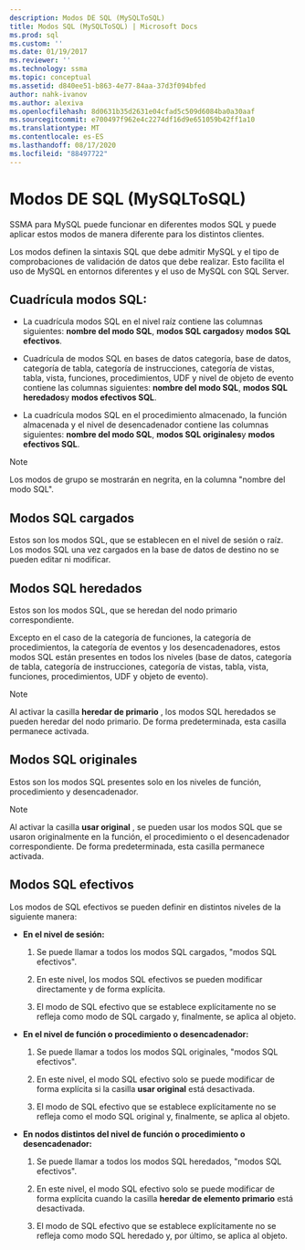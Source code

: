```yaml
---
description: Modos DE SQL (MySQLToSQL)
title: Modos SQL (MySQLToSQL) | Microsoft Docs
ms.prod: sql
ms.custom: ''
ms.date: 01/19/2017
ms.reviewer: ''
ms.technology: ssma
ms.topic: conceptual
ms.assetid: d840ee51-b863-4e77-84aa-37d3f094bfed
author: nahk-ivanov
ms.author: alexiva
ms.openlocfilehash: 8d0631b35d2631e04cfad5c509d6084ba0a30aaf
ms.sourcegitcommit: e700497f962e4c2274df16d9e651059b42ff1a10
ms.translationtype: MT
ms.contentlocale: es-ES
ms.lasthandoff: 08/17/2020
ms.locfileid: "88497722"
---
```

# <a name="sql-modes-mysqltosql"></a>Modos DE SQL (MySQLToSQL)
SSMA para MySQL puede funcionar en diferentes modos SQL y puede aplicar estos modos de manera diferente para los distintos clientes.  
  
Los modos definen la sintaxis SQL que debe admitir MySQL y el tipo de comprobaciones de validación de datos que debe realizar. Esto facilita el uso de MySQL en entornos diferentes y el uso de MySQL con SQL Server.  
  
## <a name="sql-modes-grid"></a>Cuadrícula modos SQL:  
  
-   La cuadrícula modos SQL en el nivel raíz contiene las columnas siguientes: **nombre del modo SQL**, **modos SQL cargados**y **modos SQL efectivos**.  
  
-   Cuadrícula de modos SQL en bases de datos categoría, base de datos, categoría de tabla, categoría de instrucciones, categoría de vistas, tabla, vista, funciones, procedimientos, UDF y nivel de objeto de evento contiene las columnas siguientes: **nombre del modo SQL**, **modos SQL heredados**y **modos efectivos SQL**.  
  
-   La cuadrícula modos SQL en el procedimiento almacenado, la función almacenada y el nivel de desencadenador contiene las columnas siguientes: **nombre del modo SQL**,  **modos SQL originales**y **modos efectivos SQL**.  
  
> [!NOTE]  
> Los modos de grupo se mostrarán en negrita, en la columna "nombre del modo SQL".  
  
## <a name="loaded-sql-modes"></a>Modos SQL cargados  
Estos son los modos SQL, que se establecen en el nivel de sesión o raíz. Los modos SQL una vez cargados en la base de datos de destino no se pueden editar ni modificar.  
  
## <a name="inherited-sql-modes"></a>Modos SQL heredados  
Estos son los modos SQL, que se heredan del nodo primario correspondiente.  
  
Excepto en el caso de la categoría de funciones, la categoría de procedimientos, la categoría de eventos y los desencadenadores, estos modos SQL están presentes en todos los niveles (base de datos, categoría de tabla, categoría de instrucciones, categoría de vistas, tabla, vista, funciones, procedimientos, UDF y objeto de evento).  
  
> [!NOTE]  
> Al activar la casilla **heredar de primario** , los modos SQL heredados se pueden heredar del nodo primario. De forma predeterminada, esta casilla permanece activada.  
  
## <a name="original-sql-modes"></a>Modos SQL originales  
Estos son los modos SQL presentes solo en los niveles de función, procedimiento y desencadenador.  
  
> [!NOTE]  
> Al activar la casilla **usar original** , se pueden usar los modos SQL que se usaron originalmente en la función, el procedimiento o el desencadenador correspondiente. De forma predeterminada, esta casilla permanece activada.  
  
## <a name="effective-sql-modes"></a>Modos SQL efectivos  
Los modos de SQL efectivos se pueden definir en distintos niveles de la siguiente manera:  
  
-   **En el nivel de sesión:**  
  
    1.  Se puede llamar a todos los modos SQL cargados, "modos SQL efectivos".  
  
    2.  En este nivel, los modos SQL efectivos se pueden modificar directamente y de forma explícita.  
  
    3.  El modo de SQL efectivo que se establece explícitamente no se refleja como modo de SQL cargado y, finalmente, se aplica al objeto.  
  
-   **En el nivel de función o procedimiento o desencadenador:**  
  
    1.  Se puede llamar a todos los modos SQL originales, "modos SQL efectivos".  
  
    2.  En este nivel, el modo SQL efectivo solo se puede modificar de forma explícita si la casilla **usar original** está desactivada.  
  
    3.  El modo de SQL efectivo que se establece explícitamente no se refleja como el modo SQL original y, finalmente, se aplica al objeto.  
  
-   **En nodos distintos del nivel de función o procedimiento o desencadenador:**  
  
    1.  Se puede llamar a todos los modos SQL heredados, "modos SQL efectivos".  
  
    2.  En este nivel, el modo SQL efectivo solo se puede modificar de forma explícita cuando la casilla **heredar de elemento primario** está desactivada.  
  
    3.  El modo de SQL efectivo que se establece explícitamente no se refleja como modo SQL heredado y, por último, se aplica al objeto.  
  
